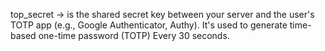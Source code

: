 top_secret -> is the shared secret key between your server and the user's TOTP app (e.g., Google Authenticator, Authy). It's used to generate time-based one-time password (TOTP) Every 30 seconds.